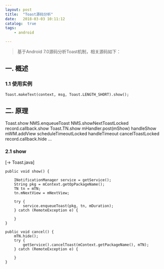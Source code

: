 ```yaml
---
layout: post
title:  "Toast源码分析"
date:   2018-03-03 10:11:12
catalog:  true
tags:
    - android

---
```


> 基于Android 7.0源码分析Toast机制，相关源码如下：

## 一. 概述

### 1.1 使用实例

    Toast.makeText(context, msg, Toast.LENGTH_SHORT).show(); 


## 二. 原理

Toast.show
  NMS.enqueueToast
    NMS.showNextToastLocked
      record.callback.show
        Toast.TN.show
            mHandler.post(mShow)
              handleShow
                mWM.addView
      scheduleTimeoutLocked
        handleTimeout
          cancelToastLocked
            record.callback.hide
              ...
      
### 2.1 show
[-> Toast.java]

    public void show() {

        INotificationManager service = getService();
        String pkg = mContext.getOpPackageName();
        TN tn = mTN;
        tn.mNextView = mNextView;

        try {
            service.enqueueToast(pkg, tn, mDuration);
        } catch (RemoteException e) {
            
        }
    }

    public void cancel() {
        mTN.hide();
        try {
            getService().cancelToast(mContext.getPackageName(), mTN);
        } catch (RemoteException e) {
            
        }
    }
